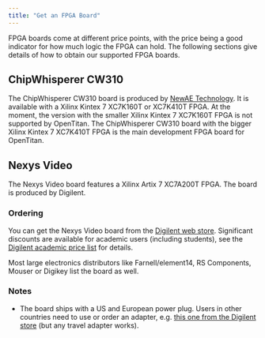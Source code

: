 ```yaml
---
title: "Get an FPGA Board"
---
```


FPGA boards come at different price points, with the price being a good indicator for how much logic the FPGA can hold.
The following sections give details of how to obtain our supported FPGA boards.

## ChipWhisperer CW310

The ChipWhisperer CW310 board is produced by [NewAE Technology](https://www.newae.com/).
It is available with a Xilinx Kintex 7 XC7K160T or XC7K410T FPGA.
At the moment, the version with the smaller Xilinx Kintex 7 XC7K160T FPGA is not supported by OpenTitan.
The ChipWhisperer CW310 board with the bigger Xilinx Kintex 7 XC7K410T FPGA is the main development FPGA board for OpenTitan.

## Nexys Video

The Nexys Video board features a Xilinx Artix 7 XC7A200T FPGA.
The board is produced by Digilent.

### Ordering

You can get the Nexys Video board from the [Digilent web store](https://store.digilentinc.com/nexys-video-artix-7-fpga-trainer-board-for-multimedia-applications/).
Significant discounts are available for academic users (including students), see the [Digilent academic price list](https://reference.digilentinc.com/_media/sales-resources/academic_prices.pdf) for details.

Most large electronics distributors like Farnell/element14, RS Components, Mouser or Digikey list the board as well.

### Notes

* The board ships with a US and European power plug. Users in other countries need to use or order an adapter, e.g. [this one from the Digilent store](https://store.digilentinc.com/european-uk-wall-plug-adapter/) (but any travel adapter works).
